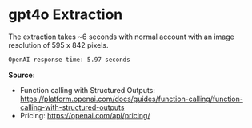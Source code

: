 # gpt4o Extraction

The extraction takes ~6 seconds with normal account with an image resolution of 595 x 842 pixels.

```bash
OpenAI response time: 5.97 seconds
```

**Source:**  
- Function calling with Structured Outputs: https://platform.openai.com/docs/guides/function-calling/function-calling-with-structured-outputs
- Pricing: https://openai.com/api/pricing/

